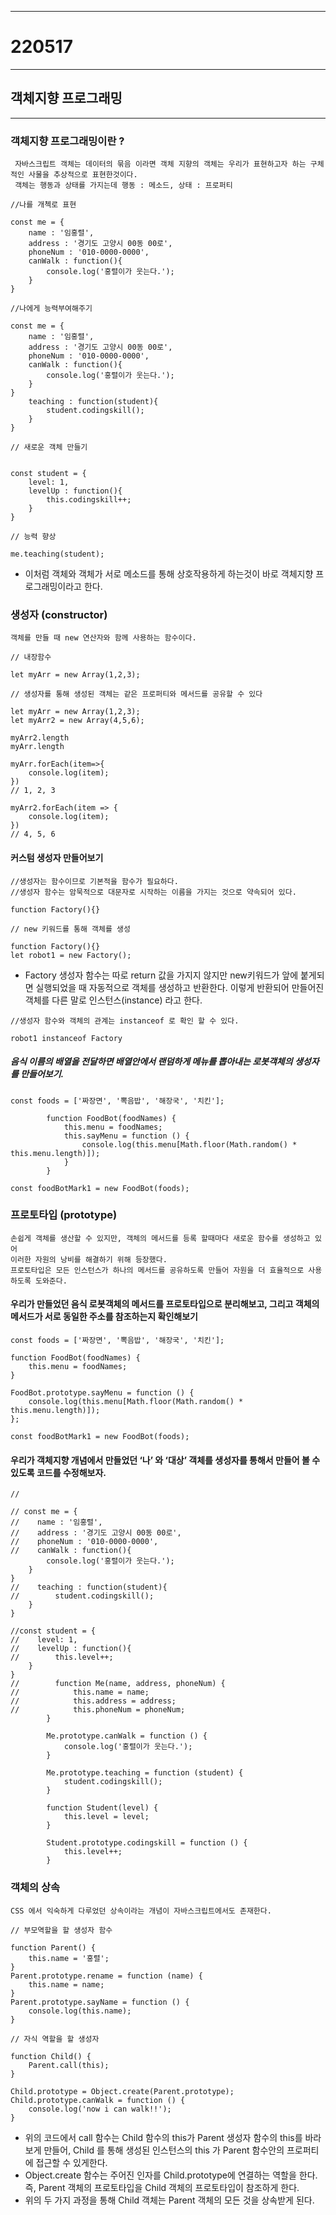 <hr>

# 220517

<hr>

## 객체지향 프로그래밍

<hr>

### 객체지향 프로그래밍이란 ?

	 자바스크립트 객체는 데이터의 묶음 이라면 객체 지향의 객체는 우리가 표현하고자 하는 구체적인 사물을 추상적으로 표현한것이다.
     객체는 행동과 상태를 가지는데 행동 : 메소드, 상태 : 프로퍼티
     
```
//나를 개첵로 표현

const me = {
    name : '임홍렬',
    address : '경기도 고양시 00동 00로',
    phoneNum : '010-0000-0000',
    canWalk : function(){
        console.log('홍렬이가 웃는다.');
    }
}
```
```
//나에게 능력부여해주기

const me = {
    name : '임홍렬',
    address : '경기도 고양시 00동 00로',
    phoneNum : '010-0000-0000',
    canWalk : function(){
        console.log('홍렬이가 웃는다.');
    }
}
    teaching : function(student){
        student.codingskill();
    }
}
```
```
// 새로운 객체 만들기


const student = {
    level: 1,
    levelUp : function(){
        this.codingskill++;
    }
}
```
```
// 능력 향상

me.teaching(student);
```

- 이처럼 객체와 객체가 서로 메소드를 통해 상호작용하게 하는것이 바로 객체지향 프로그래밍이라고 한다.

### 생성자 (constructor)

	객체를 만들 때 new 연산자와 함께 사용하는 함수이다.
    
```
// 내장함수

let myArr = new Array(1,2,3);
```
```
// 생성자를 통해 생성된 객체는 같은 프로퍼티와 메서드를 공유할 수 있다

let myArr = new Array(1,2,3);
let myArr2 = new Array(4,5,6);

myArr2.length
myArr.length

myArr.forEach(item=>{
    console.log(item);
}) 
// 1, 2, 3

myArr2.forEach(item => {
    console.log(item);
})
// 4, 5, 6

```

#### 커스텀 생성자 만들어보기

```
//생성자는 함수이므로 기본적을 함수가 필요하다.
//생성자 함수는 암묵적으로 대문자로 시작하는 이름을 가지는 것으로 약속되어 있다.

function Factory(){}
```

```
// new 키워드를 통해 객체를 생성

function Factory(){}
let robot1 = new Factory();
```
- Factory 생성자 함수는 따로 return 값을 가지지 않지만 new키워드가 앞에 붙게되면 실행되었을 때 자동적으로 객체를 생성하고 반환한다.
이렇게 반환되어 만들어진 객체를 다른 말로 인스턴스(instance) 라고 한다.

```
//생성자 함수와 객체의 관계는 instanceof 로 확인 할 수 있다.

robot1 instanceof Factory
```

##### 음식 이름의 배열을 전달하면 배열안에서 랜덤하게 메뉴를 뽑아내는 로봇객체의 생성자를 만들어보기.

```
const foods = ['짜장면', '뽁음밥', '해장국', '치킨'];

        function FoodBot(foodNames) {
            this.menu = foodNames;
            this.sayMenu = function () {
                console.log(this.menu[Math.floor(Math.random() * this.menu.length)]);
            }
        }

const foodBotMark1 = new FoodBot(foods);
```

### 프로토타입 (prototype)

	손쉽게 객체를 생산할 수 있지만, 객체의 메서드를 등록 할때마다 새로운 함수를 생성하고 있어 
	이러한 자원의 낭비를 해결하기 위해 등장했다.
    프로토타입은 모든 인스턴스가 하나의 메서드를 공유하도록 만들어 자원을 더 효율적으로 사용하도록 도와준다.
    
#### 우리가 만들었던 음식 로봇객체의 메서드를 프로토타입으로 분리해보고, 그리고 객체의 메서드가 서로 동일한 주소를 참조하는지 확인해보기

```
const foods = ['짜장면', '뽁음밥', '해장국', '치킨'];

function FoodBot(foodNames) {
    this.menu = foodNames;
}

FoodBot.prototype.sayMenu = function () {
    console.log(this.menu[Math.floor(Math.random() * this.menu.length)]);
};

const foodBotMark1 = new FoodBot(foods);
```

#### 우리가 객체지향 개념에서 만들었던 ‘나’ 와 ‘대상’ 객체를 생성자를 통해서 만들어 볼 수 있도록 코드를 수정해보자.

```
// 

// const me = {
//    name : '임홍렬',
//    address : '경기도 고양시 00동 00로',
//    phoneNum : '010-0000-0000',
//    canWalk : function(){
        console.log('홍렬이가 웃는다.');
    }
}
//    teaching : function(student){
//        student.codingskill();
    }
}

//const student = {
//    level: 1,
//    levelUp : function(){
//        this.level++;
    }
}
//        function Me(name, address, phoneNum) {
//            this.name = name;
//            this.address = address;
//            this.phoneNum = phoneNum;
        }

        Me.prototype.canWalk = function () {
            console.log('홍렬이가 웃는다.');
        }

        Me.prototype.teaching = function (student) {
            student.codingskill();
        }

        function Student(level) {
            this.level = level;
        }

        Student.prototype.codingskill = function () {
            this.level++;
        }
```

### 객체의 상속

	CSS 에서 익숙하게 다루었던 상속이라는 개념이 자바스크립트에서도 존재한다.
    
```
// 부모역할을 할 생성자 함수

function Parent() {
    this.name = '홍렬';
}
Parent.prototype.rename = function (name) {
    this.name = name;
}
Parent.prototype.sayName = function () {
    console.log(this.name);
}
```
```
// 자식 역할을 할 생성자

function Child() {
    Parent.call(this);
}

Child.prototype = Object.create(Parent.prototype);
Child.prototype.canWalk = function () {
    console.log('now i can walk!!');
}
```
- 위의 코드에서 call 함수는 Child 함수의 this가 Parent 생성자 함수의 this를 바라보게 만들어, Child 를 통해 생성된 인스턴스의 this 가 Parent 함수안의 프로퍼티에 접근할 수 있게한다.
- Object.create 함수는 주어진 인자를 Child.prototype에 연결하는 역할을 한다.
 즉, Parent 객체의 프로토타입을 Child 객체의 프로토타입이 참조하게 한다.
- 위의 두 가지  과정을 통해 Child 객체는 Parent 객체의 모든 것을 상속받게 된다.


